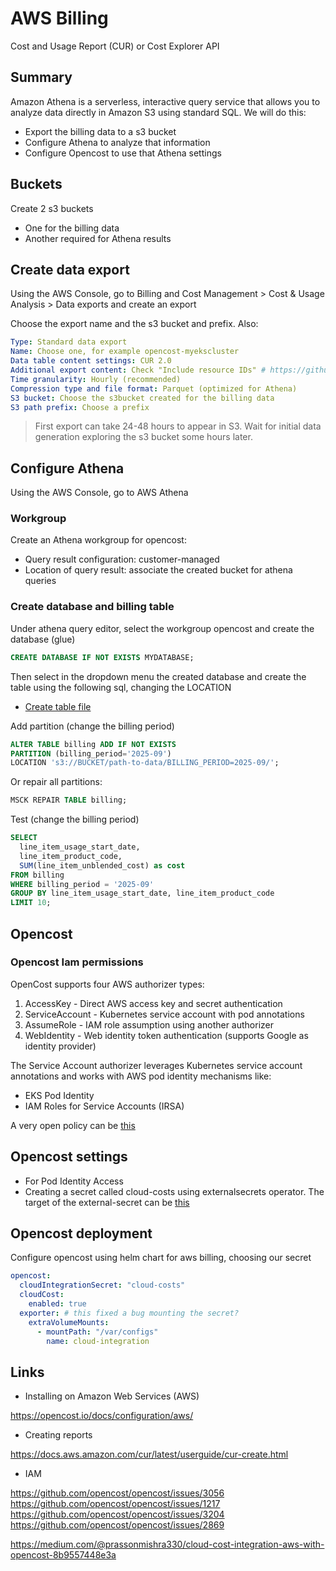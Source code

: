 # AWS Billing

Cost and Usage Report (CUR) or Cost Explorer API

## Summary

Amazon Athena is a serverless, interactive query service that allows you to analyze data directly in Amazon S3 using standard SQL. We will do this:

- Export the billing data to a s3 bucket
- Configure Athena to analyze that information
- Configure Opencost to use that Athena settings

## Buckets

Create 2 s3 buckets

- One for the billing data
- Another required for Athena results

## Create data export

Using the AWS Console, go to Billing and Cost Management > Cost & Usage Analysis > Data exports and create an export

Choose the export name and the s3 bucket and prefix. Also:

```yaml
Type: Standard data export
Name: Choose one, for example opencost-myekscluster
Data table content settings: CUR 2.0
Additional export content: Check "Include resource IDs" # https://github.com/opencost/opencost/issues/3076
Time granularity: Hourly (recommended)
Compression type and file format: Parquet (optimized for Athena)
S3 bucket: Choose the s3bucket created for the billing data
S3 path prefix: Choose a prefix
```

> First export can take 24-48 hours to appear in S3. Wait for initial data generation exploring the s3 bucket some hours later.
>
## Configure Athena

Using the AWS Console, go to AWS Athena

### Workgroup

Create an Athena workgroup for opencost:

- Query result configuration: customer-managed
- Location of query result: associate the created bucket for athena queries

### Create database and billing table

Under athena query editor, select the workgroup opencost and create the database (glue)

```sql
CREATE DATABASE IF NOT EXISTS MYDATABASE;
```

Then select in the dropdown menu the created database and create the table using the following sql, changing the LOCATION

- [Create table file](create-table.sql)

Add partition (change the billing period)

```sql
ALTER TABLE billing ADD IF NOT EXISTS
PARTITION (billing_period='2025-09')
LOCATION 's3://BUCKET/path-to-data/BILLING_PERIOD=2025-09/';
```

Or repair all partitions:

```sql
MSCK REPAIR TABLE billing;
```

Test (change the billing period)

```sql
SELECT
  line_item_usage_start_date,
  line_item_product_code,
  SUM(line_item_unblended_cost) as cost
FROM billing
WHERE billing_period = '2025-09'
GROUP BY line_item_usage_start_date, line_item_product_code
LIMIT 10;
```

## Opencost

### Opencost Iam permissions

OpenCost supports four AWS authorizer types:

  1. AccessKey - Direct AWS access key and secret authentication
  2. ServiceAccount - Kubernetes service account with pod annotations
  3. AssumeRole - IAM role assumption using another authorizer
  4. WebIdentity - Web identity token authentication (supports Google as identity provider)

The Service Account authorizer leverages Kubernetes service account annotations and works with AWS pod identity mechanisms like:

- EKS Pod Identity
- IAM Roles for Service Accounts (IRSA)

A very open policy can be [this](policy.json)

## Opencost settings

- For Pod Identity Access
- Creating a secret called cloud-costs using externalsecrets operator. The target of the external-secret can be [this](eso-target.yaml)

## Opencost deployment

Configure opencost using helm chart for aws billing, choosing our secret

```yaml
opencost:
  cloudIntegrationSecret: "cloud-costs"
  cloudCost:
    enabled: true
  exporter: # this fixed a bug mounting the secret?
    extraVolumeMounts:
      - mountPath: "/var/configs"
        name: cloud-integration
```

## Links

- Installing on Amazon Web Services (AWS)

<https://opencost.io/docs/configuration/aws/>

- Creating reports

<https://docs.aws.amazon.com/cur/latest/userguide/cur-create.html>

- IAM

<https://github.com/opencost/opencost/issues/3056>
<https://github.com/opencost/opencost/issues/1217>
<https://github.com/opencost/opencost/issues/3204>
<https://github.com/opencost/opencost/issues/2869>

<https://medium.com/@prassonmishra330/cloud-cost-integration-aws-with-opencost-8b9557448e3a>
